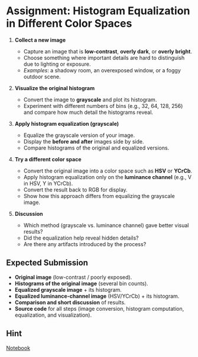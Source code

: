 # Assignment: Histogram Equalization in Different Color Spaces

1. **Collect a new image**  
   - Capture an image that is **low-contrast**, **overly dark**, or **overly bright**.  
   - Choose something where important details are hard to distinguish due to lighting or exposure.  
   - *Examples*: a shadowy room, an overexposed window, or a foggy outdoor scene.  

2. **Visualize the original histogram**  
   - Convert the image to **grayscale** and plot its histogram.  
   - Experiment with different numbers of bins (e.g., 32, 64, 128, 256) and compare how much detail the histograms reveal.  

3. **Apply histogram equalization (grayscale)**  
   - Equalize the grayscale version of your image.  
   - Display the **before and after** images side by side.  
   - Compare histograms of the original and equalized versions.  

4. **Try a different color space**  
   - Convert the original image into a color space such as **HSV** or **YCrCb**.  
   - Apply histogram equalization only on the **luminance channel** (e.g., V in HSV, Y in YCrCb).  
   - Convert the result back to RGB for display.  
   - Show how this approach differs from equalizing the grayscale image.  

5. **Discussion**  
   - Which method (grayscale vs. luminance channel) gave better visual results?  
   - Did the equalization help reveal hidden details?  
   - Are there any artifacts introduced by the process?  

## Expected Submission

- **Original image** (low-contrast / poorly exposed).  
- **Histograms of the original image** (several bin counts).  
- **Equalized grayscale image** + its histogram.  
- **Equalized luminance-channel image** (HSV/YCrCb) + its histogram.  
- **Comparison and short discussion** of results.  
- **Source code** for all steps (image conversion, histogram computation, equalization, and visualization).  

## Hint

[Notebook](histograms.ipynb)